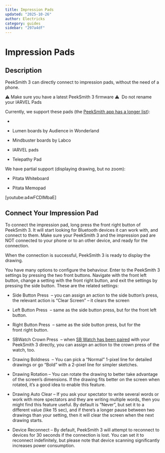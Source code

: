```yaml
---
title: Impression Pads
updated: "2025-10-26"
author: Electricks
category: guides
sidebar: "297a4df"
---
```


# Impression Pads

## Description

PeekSmith 3 can directly connect to impression pads, without the need of a phone.

⚠️ Make sure you have a latest PeekSmith 3 firmware
⚠️  Do not rename your IARVEL Pads

Currently, we support these pads (the [PeekSmith app has a longer list](https://electricks.info/docs/peeksmith-3/impression-pads-peeksmith-app/)):

-

- Lumen boards by Audience in Wonderland

- Mindbuster boards by Labco

- IARVEL pads

- Telepathy Pad

We have partial support (displaying drawing, but no zoom):

- Pitata Whiteboard

- Pitata Memopad

[youtube:a4wFCDlMbaE]

## Connect Your Impression Pad

To connect the impression pad, long press the front right button of PeekSmith 3. It will start looking for Bluetooth devices it can work with, and connect to them. Make sure your PeekSmith 3 and the impression pad are NOT connected to your phone or to an other device, and ready for the connection.

When the connection is successful, PeekSmith 3 is ready to display the drawing.

You have many options to configure the behaviour. Enter to the PeekSmith 3 settings by pressing the two front buttons. Navigate with the front left button, change a setting with the front right button, and exit the settings by pressing the side button. These are the related settings:

- Side Button Press  – you can assign an action to the side button’s press, the relevant action is “Clear Screen” – it clears the screen

- Left Button Press  – same as the side button press, but for the front left button.

- Right Button Press  – same as the side button press, but for the front right button.

- SBWatch Crown Press  – when [SB Watch has been paired](https://electricks.info/docs/peeksmith-3/sbwatch-direct/) with your PeekSmith 3 directly, you can assign an action to the crown press of the watch, too.

- Drawing Boldness  – You can pick a “Normal” 1-pixel line for detailed drawings or go “Bold” with a 2-pixel line for simpler sketches.

- Drawing Rotation – You can rotate the drawing to better take advantage of the screen’s dimensions. If the drawing fits better on the screen when rotated, it’s a good idea to enable this feature.

- Drawing Auto Clear – If you ask your spectator to write several words or work with more spectators and they are writing multiple words, then you might find this feature useful. By default is “Never”, but set it to a different value (like 15 sec), and if there’s a longer pause between two drawings than your setting, then it will clear the screen when the next drawing starts.

- Device Reconnect – By default, PeekSmith 3 will attempt to reconnect to devices for 30 seconds if the connection is lost. You can set it to reconnect indefinitely, but please note that device scanning significantly increases power consumption.